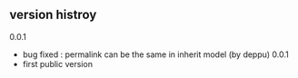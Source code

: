 version histroy
---------------
0.0.1
* bug fixed : permalink can be the same in inherit model (by deppu)
0.0.1
* first public version
